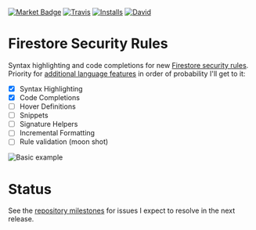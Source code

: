 [![Market Badge](https://vsmarketplacebadge.apphb.com/version/toba.vsfire.svg)](https://marketplace.visualstudio.com/items?itemName=toba.vsfire)
[![Travis](https://travis-ci.org/toba/vsfire.svg?branch=master)](https://travis-ci.org/toba/vsfire#)
[![Installs](https://vsmarketplacebadge.apphb.com/installs/toba.vsfire.svg)](https://marketplace.visualstudio.com/items?itemName=toba.vsfire)
[![David](https://david-dm.org/toba/vsfire.svg)](https://david-dm.org/toba/vsfire)

# Firestore Security Rules
Syntax highlighting and code completions for new [Firestore security rules](https://cloud.google.com/firestore/docs/reference/security/). Priority for [additional language features](https://code.visualstudio.com/docs/extensionAPI/language-support) in order of probability I'll get to it:

- [x] Syntax Highlighting
- [x] Code Completions
- [ ] Hover Definitions
- [ ] Snippets
- [ ] Signature Helpers
- [ ] Incremental Formatting
- [ ] Rule validation (moon shot)

![Basic example](./images/completion.gif)

# Status

See the [repository milestones](https://github.com/toba/vsfire/milestones) for issues I expect to resolve in the next release.